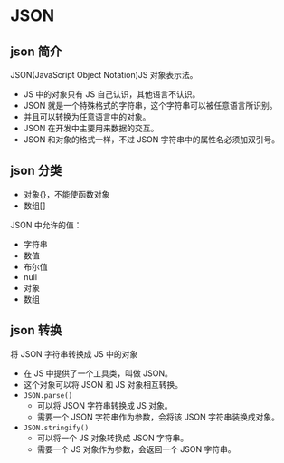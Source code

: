 # JSON

## json 简介

JSON(JavaScript Object Notation)JS 对象表示法。

- JS 中的对象只有 JS 自己认识，其他语言不认识。
- JSON 就是一个特殊格式的字符串，这个字符串可以被任意语言所识别。
- 并且可以转换为任意语言中的对象。
- JSON 在开发中主要用来数据的交互。
- JSON 和对象的格式一样，不过 JSON 字符串中的属性名必须加双引号。

## json 分类

- 对象{}，不能使函数对象
- 数组[]

JSON 中允许的值：

- 字符串
- 数值
- 布尔值
- null
- 对象
- 数组

## json 转换

将 JSON 字符串转换成 JS 中的对象

- 在 JS 中提供了一个工具类，叫做 JSON。
- 这个对象可以将 JSON 和 JS 对象相互转换。
- `JSON.parse()`
  - 可以将 JSON 字符串转换成 JS 对象。
  - 需要一个 JSON 字符串作为参数，会将该 JSON 字符串装换成对象。
- `JSON.stringify()`
  - 可以将一个 JS 对象转换成 JSON 字符串。
  - 需要一个 JS 对象作为参数，会返回一个 JSON 字符串。
